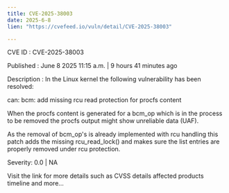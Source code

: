 ```yaml
---
title: CVE-2025-38003
date: 2025-6-8
lien: "https://cvefeed.io/vuln/detail/CVE-2025-38003"

---
```


CVE ID : CVE-2025-38003

Published :  June 8
2025
11:15 a.m. | 9 hours
41 minutes ago

Description : In the Linux kernel
the following vulnerability has been resolved:

can: bcm: add missing rcu read protection for procfs content

When the procfs content is generated for a bcm_op which is in the process
to be removed the procfs output might show unreliable data (UAF).

As the removal of bcm_op's is already implemented with rcu handling this
patch adds the missing rcu_read_lock() and makes sure the list entries
are properly removed under rcu protection.

Severity: 0.0 | NA

Visit the link for more details
such as CVSS details
affected products
timeline
and more...
